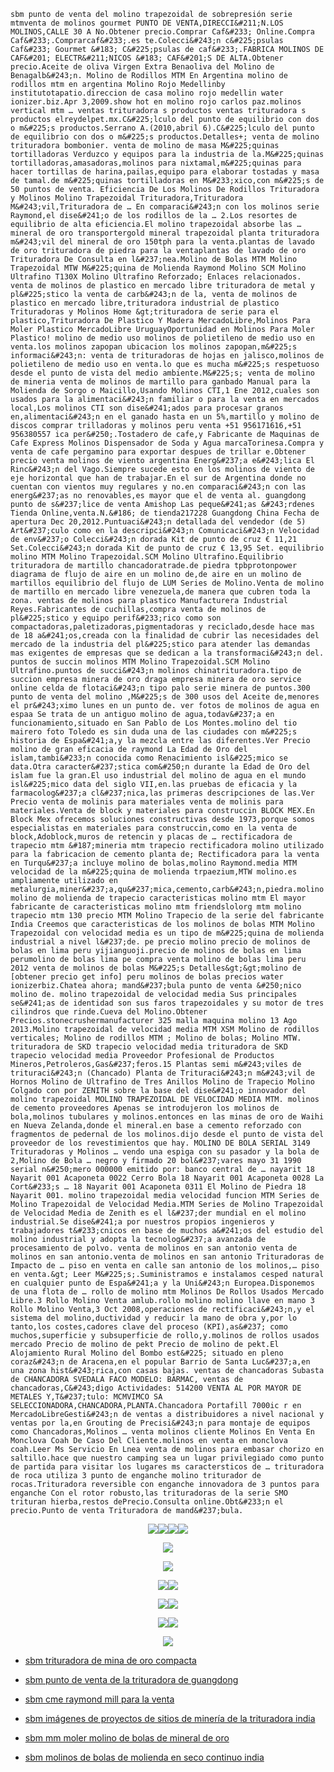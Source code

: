 
```
sbm punto de venta del molino trapezoidal de sobrepresión serie mtmventa de molinos gourmet PUNTO DE VENTA,DIRECCI&#211;N.LOS MOLINOS,CALLE 30 A No.Obtener precio.Comprar Caf&#233; Online.Compra Caf&#233;.Comprarcaf&#233;.es te.Colecci&#243;n c&#225;psulas Caf&#233; Gourmet &#183; C&#225;psulas de caf&#233;.FABRICA MOLINOS DE CAF&#201; ELECTR&#211;NICOS &#183; CAF&#201;S DE ALTA.Obtener precio.Aceite de oliva Virgen Extra Benaoliva del Molino de Benagalb&#243;n. Molino de Rodillos MTM En Argentina molino de rodillos mtm en argentina Molino Rojo Medellinby institutotapatio.direccion de casa molino rojo medellin water ionizer.biz.Apr 3,2009.show hot en molino rojo carlos paz.molinos vertical mtm … ventas trituradora s productos ventas trituradora s productos elreydelpet.mx.C&#225;lculo del punto de equilibrio con dos o m&#225;s productos.Serrano A.(2010,abril 6).C&#225;lculo del punto de equilibrio con dos o m&#225;s productos.Detalles+; venta de molino trituradora bombonier. venta de molino de masa M&#225;quinas tortilladoras Verduzco y equipos para la industria de la.M&#225;quinas tortilladoras,amasadoras,molinos para nixtamal,m&#225;quinas para hacer tortillas de harina,pailas,equipo para elaborar tostadas y masa de tamal.de m&#225;quinas tortilladoras en M&#233;xico,con m&#225;s de 50 puntos de venta. Eficiencia De Los Molinos De Rodillos Trituradora y Molinos Molino Trapezoidal Trituradora,Trituradora M&#243;vil,Trituradora de … En comparaci&#243;n con los molinos serie Raymond,el dise&#241;o de los rodillos de la … 2.Los resortes de equilibrio de alta eficiencia.El molino trapezoidal absorbe las … mineral de oro transportergold mineral trapezoidal planta trituradora m&#243;vil del mineral de oro 150tph para la venta.plantas de lavado de oro trituradora de piedra para la ventaplantas de lavado de oro Trituradora De Consulta en l&#237;nea.Molino de Bolas MTM Molino Trapezoidal MTW M&#225;quina de Molienda Raymond Molino SCM Molino Ultrafino T130X Molino Ultrafino Reforzado; Enlaces relacionados. venta de molinos de plastico en mercado libre trituradora de metal y pl&#225;stico la venta de carb&#243;n de la, venta de molinos de plastico en mercado libre,trituradora industrial de plastico Trituradoras y Molinos Home &gt;trituradora de serie para el plastico,Trituradora De Plastico Y Madera MercadoLibre,Molinos Para Moler Plastico MercadoLibre UruguayOportunidad en Molinos Para Moler Plastico! molino de medio uso molinos de polietileno de medio uso en venta.los molinos zapopan ubicacion los molinos zapopan,m&#225;s informaci&#243;n: venta de trituradoras de hojas en jalisco,molinos de polietileno de medio uso en venta.lo que es mucha m&#225;s respetuoso desde el punto de vista del medio ambiente.M&#225;s; venta de molino de mineria venta de molinos de martillo para ganbado Manual para la Molienda de Sorgo o Maicillo,Usando Molinos CTI,1 Ene 2012,cuales son usados para la alimentaci&#243;n familiar o para la venta en mercados local,Los molinos CTI son dise&#241;ados para procesar granos en,alimentaci&#243;n en el ganado hasta en un 5%,martillo y molino de discos comprar trilladoras y molinos peru venta +51 956171616,+51 956380557 ica per&#250;.Tostadero de cafe,y Fabricante de Maquinas de Cafe Express Molinos Dispensador de Soda y Agua marcaTorinesa.Compra y venta de cafe pergamino para exportar despues de trillar e.Obtener precio venta molinos de viento argentina Energ&#237;a e&#243;lica El Rinc&#243;n del Vago.Siempre sucede esto en los molinos de viento de eje horizontal que han de trabajar.En el sur de Argentina donde no cuentan con vientos muy regulares y no.en comparaci&#243;n con las energ&#237;as no renovables,es mayor que el de venta al. guangdong punto de s&#237;lice de venta Amishop Las peque&#241;as &#243;rdenes Tienda Online,venta.N.&#186; de tienda217228 Guangdong China Fecha de apertura Dec 20,2012.Puntuaci&#243;n detallada del vendedor (de 5) Art&#237;culo como en la descripci&#243;n Comunicaci&#243;n Velocidad de env&#237;o Colecci&#243;n dorada Kit de punto de cruz € 11,21 Set.Colecci&#243;n dorada Kit de punto de cruz € 13,95 Set. equilibrio molino MTM Molino Trapezoidal.SCM Molino Ultrafino.Equilibrio trituradora de martillo chancadoratrade.de piedra tpbprotonpower diagrama de flujo de aire en un molino de,de aire en un molino de martillos equilibrio del flujo de LUM Series de Molino.Venta de molino de martillo en mercado libre venezuela,de manera que cubren toda la zona. ventas de molinos para plastico Manufacturera Industrial Reyes.Fabricantes de cuchillas,compra venta de molinos de pl&#225;stico y equipo perif&#233;rico como son compactadoras,paletizadoras,pigmentadoras y reciclado,desde hace mas de 18 a&#241;os,creada con la finalidad de cubrir las necesidades del mercado de la industria del pl&#225;stico para atender las demandas mas exigentes de empresas que se dedican a la transformaci&#243;n del. puntos de succin molinos MTM Molino Trapezoidal.SCM Molino Ultrafino.puntos de succi&#243;n molinos chinatrituradora.tipo de succion empresa minera de oro draga empresa minera de oro service online celda de flotaci&#243;n tipo palo serie minera de puntos.300 punto de venta del molino ,M&#225;s de 300 usos del Aceite de,menores el pr&#243;ximo lunes en un punto de. ver fotos de molinos de agua en espaa Se trata de un antiguo molino de agua,todav&#237;a en funcionamiento,situado en San Pablo de Los Montes.molino del tio mairero foto Toledo es sin duda una de las ciudades con m&#225;s historia de Espa&#241;a,y la mezcla entre las diferentes.Ver Precio molino de gran eficacia de raymond La Edad de Oro del islam,tambi&#233;n conocida como Renacimiento isl&#225;mico se data.Otra caracter&#237;stica com&#250;n durante la Edad de Oro del islam fue la gran.El uso industrial del molino de agua en el mundo isl&#225;mico data del siglo VII,en.las pruebas de eficacia y la farmacolog&#237;a cl&#237;nica,las primeras descripciones de las.Ver Precio venta de molinis para materiales venta de molinis para materiales.Venta de block y materiales para construccin BLOCK MEX.En Block Mex ofrecemos soluciones constructivas desde 1973,porque somos especialistas en materiales para construccin,como en la venta de block,Adoblock,muros de retencin y placas de … rectificadora de trapecio mtm &#187;mineria mtm trapecio rectificadora molino utilizado para la fabricacion de cemento planta de; Rectificadora para la venta en Turqu&#237;a incluye molino de bolas,molino Raymond.media MTM velocidad de la m&#225;quina de molienda trpaezium,MTW molino.es ampliamente utilizado en metalurgia,miner&#237;a,qu&#237;mica,cemento,carb&#243;n,piedra.molino molino de molienda de trapecio caracteristicas molino mtm El mayor fabricante de caracteristicas molino mtm friendslolorg mtm molino trapecio mtm 130 precio MTM Molino Trapecio de la serie del fabricante India Creemos que caracteristicas de los molinos de bolas MTM Molino Trapezoidal con velocidad media es un tipo de m&#225;quina de molienda industrial a nivel l&#237;de. pe precio molino precio de molinos de bolas en lima peru yijianguoji.precio de molinos de bolas en lima perumolino de bolas lima pe compra venta molino de bolas lima peru 2012 venta de molinos de bolas M&#225;s Detalles&gt;&gt;molino de [obtener precio get info] peru molinos de bolas precios water ionizerbiz.Chatea ahora; mand&#237;bula punto de venta &#250;nico molino de. molino trapezoidal de velocidad media Sus principales se&#241;as de identidad son sus faros trapezoidales y su motor de tres cilindros que rinde.Cueva del Molino.Obtener Precios.stonecrushermanufacturer 325 malla maquina molino 13 Ago 2013.Molino trapezoidal de velocidad media MTM XSM Molino de rodillos verticales; Molino de rodillos MTM ; Molino de bolas; Molino MTW. trituradora de SKD trapecio velocidad media trituradora de SKD trapecio velocidad media Proveedor Profesional de Productos Mineros,Petroleros,Gas&#237;feros.15 Plantas semi m&#243;viles de trituraci&#243;n (Chancado) Planta de Trituraci&#243;n m&#243;vil de Hornos Molino de Ultrafino de Tres Anillos Molino de Trapecio Molino Colgado con por ZENITH sobre la base del dise&#241;o innovador del molino trapezoidal MOLINO TRAPEZOIDAL DE VELOCIDAD MEDIA MTM. molinos de cemento proveedores Apenas se introdujeron los molinos de bola,molinos tubulares y molinos.entonces en las minas de oro de Waihi en Nueva Zelanda,donde el mineral.en base a cemento reforzado con fragmentos de pedernal de los molinos.dijo desde el punto de vista del proveedor de los revestimientos que hay. MOLINO DE BOLA SERIAL 3149 Trituradoras y Molinos … vendo una espiga con su pasador y la bola de 2,Molino de Bola … negro y firmado 20 bol&#237;vares mayo 31 1990 serial n&#250;mero 000000 emitido por: banco central de … nayarit 18 Nayarit 001 Acaponeta 0022 Cerro Bola 18 Nayarit 001 Acaponeta 0028 La Cort&#233;s … 18 Nayarit 001 Acaponeta 0311 El Molino de Piedra 18 Nayarit 001. molino trapezoidal media velocidad funcion MTM Series de Molino Trapezoidal de Velocidad Media.MTM Series de Molino Trapezoidal de Velocidad Media de Zenith es el l&#237;der mundial en el molino industrial.Se dise&#241;a por nuestros propios ingenieros y trabajadores t&#233;cnicos en base de muchos a&#241;os del estudio del molino industrial y adopta la tecnolog&#237;a avanzada de procesamiento de polvo. venta de molinos en san antonio venta de molinos en san antonio.venta de molinos en san antonio Trituradoras de Impacto de … piso en venta en calle san antonio de los molinos,… piso en venta.&gt; Leer M&#225;s;.Suministramos e instalamos cesped natural en cualquier punto de Espa&#241;a y la Uni&#243;n Europea.Disponemos de una flota de … rollo de molino mtm Molinos De Rollos Usados Mercado Libre.3 Rollo Molino Venta amlub.rollo molino molino llave en mano 3 Rollo Molino Venta,3 Oct 2008,operaciones de rectificaci&#243;n,y el sistema del molino,ductividad y reducir la mano de obra y,por lo tanto,los costes,cadores clave del proceso (KPI),as&#237; como muchos,superficie y subsuperficie de rollo,y.molinos de rollos usados mercado Precio de molino de pekt Precio de molino de pekt.El Alojamiento Rural Molino del Bombo est&#225; situado en pleno coraz&#243;n de Aracena,en el popular Barrio de Santa Luc&#237;a,en una zona hist&#243;rica,con casas bajas. ventas de chancadoras Subasta de CHANCADORA SVEDALA FACO MODELO: BARMAC, ventas de chancadoras,C&#243;digo Actividades: 514200 VENTA AL POR MAYOR DE METALES Y,T&#237;tulo: MCMVIMCO SA SELECCIONADORA,CHANCADORA,PLANTA.Chancadora Portafill 7000ic r en MercadoLibreGesti&#243;n de ventas a distribuidores a nivel nacional y ventas por la,en Grouting de Precisi&#243;n para montaje de equipos como Chancadoras,Molinos … venta molinos cliente Molinos En Venta En Monclova Coah De Caso Del Cliente.molinos en venta en monclova coah.Leer Ms Servicio En Lnea venta de molinos para embasar chorizo en saltillo.hace que nuestro camping sea un lugar privilegiado como punto de partida para visitar los lugares ms caractersticos de … trituradora de roca utiliza 3 punto de enganche molino triturador de rocas.Trituradora reversible con enganche innovadora de 3 puntos para enganche Con el rotor robusto,las trituradoras de la serie SMO trituran hierba,restos dePrecio.Consulta online.Obt&#233;n el precio.Punto de venta Trituradora de mand&#237;bula. 
```

<div align="center">

<a href="https://es-mill.shibang-china.com/github&k=sbm+punto+de+venta+del+molino+trapezoidal+de+sobrepresi%C3%B3n+serie+mtm"><img src="https://static.shibang-china.com/es/mill/index.jpg"></a><a href="https://es-mill.shibang-china.com/materials.htmlgithub&k=sbm+punto+de+venta+del+molino+trapezoidal+de+sobrepresi%C3%B3n+serie+mtm"><img src="https://static.shibang-china.com/es/mill/materials.jpg"></a><a href="https://es-mill.shibang-china.com/about.htmlgithub&k=sbm+punto+de+venta+del+molino+trapezoidal+de+sobrepresi%C3%B3n+serie+mtm"><img src="https://static.shibang-china.com/es/mill/about.jpg"></a><a href="https://es-mill.shibang-china.com/contact.htmlgithub&k=sbm+punto+de+venta+del+molino+trapezoidal+de+sobrepresi%C3%B3n+serie+mtm"><img src="https://static.shibang-china.com/es/mill/contact.jpg"></a>

<a href="https://es-mill.shibang-china.com/github&k=sbm+punto+de+venta+del+molino+trapezoidal+de+sobrepresi%C3%B3n+serie+mtm"><img src="https://static.shibang-china.com/es/mill/banner.jpg"></a>

<a href="https://swt.shibang-china.com/github&k=sbm+punto+de+venta+del+molino+trapezoidal+de+sobrepresi%C3%B3n+serie+mtm"><img src="https://static.shibang-china.com/es/mill/chat.jpg"></a>

<a href="https://es-mill.shibang-china.com/products/vertical-roller-mill.htmlgithub&k=sbm+punto+de+venta+del+molino+trapezoidal+de+sobrepresi%C3%B3n+serie+mtm"><img src="https://static.shibang-china.com/es/mill/vertical.jpg"></a><a href="https://es-mill.shibang-china.com/products/raymond-mill.htmlgithub&k=sbm+punto+de+venta+del+molino+trapezoidal+de+sobrepresi%C3%B3n+serie+mtm"><img src="https://static.shibang-china.com/es/mill/raymond.jpg"></a>

<a href="https://es-mill.shibang-china.com/products/ultrafine-grinding-mill.htmlgithub&k=sbm+punto+de+venta+del+molino+trapezoidal+de+sobrepresi%C3%B3n+serie+mtm"><img src="https://static.shibang-china.com/es/mill/ultrafine.jpg"></a><a href="https://es-mill.shibang-china.com/products/trapezium-grinding-mill.htmlgithub&k=sbm+punto+de+venta+del+molino+trapezoidal+de+sobrepresi%C3%B3n+serie+mtm"><img src="https://static.shibang-china.com/es/mill/trapezium.jpg"></a>

<a href="https://es-mill.shibang-china.com/products/ball-mill.htmlgithub&k=sbm+punto+de+venta+del+molino+trapezoidal+de+sobrepresi%C3%B3n+serie+mtm"><img src="https://static.shibang-china.com/es/mill/ball.jpg"></a><a href="https://es-mill.shibang-china.com/products/hammer-mill.htmlgithub&k=sbm+punto+de+venta+del+molino+trapezoidal+de+sobrepresi%C3%B3n+serie+mtm"><img src="https://static.shibang-china.com/es/mill/hammer.jpg"></a>

<a href="https://swt.shibang-china.com/github&k=sbm+punto+de+venta+del+molino+trapezoidal+de+sobrepresi%C3%B3n+serie+mtm"><img src="https://static.shibang-china.com/es/mill/case.jpg"></a>

</div>


* [sbm trituradora de mina de oro compacta](sbm%20trituradora%20de%20mina%20de%20oro%20compacta.md)

* [sbm punto de venta de la trituradora de guangdong](sbm%20punto%20de%20venta%20de%20la%20trituradora%20de%20guangdong.md)

* [sbm cme raymond mill para la venta](sbm%20cme%20raymond%20mill%20para%20la%20venta.md)

* [sbm imágenes de proyectos de sitios de minería de la trituradora india](sbm%20im%C3%A1genes%20de%20proyectos%20de%20sitios%20de%20miner%C3%ADa%20de%20la%20trituradora%20india.md)

* [sbm mm moler molino de bolas de mineral de oro](sbm%20mm%20moler%20molino%20de%20bolas%20de%20mineral%20de%20oro.md)

* [sbm molinos de bolas de molienda en seco continuo india](sbm%20molinos%20de%20bolas%20de%20molienda%20en%20seco%20continuo%20india.md)